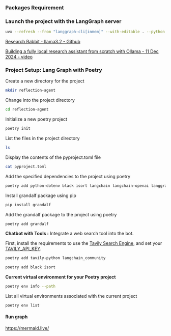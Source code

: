 ### Packages Requirement

### Launch the project with the LangGraph server
```bash
uvx --refresh --from "langgraph-cli[inmem]" --with-editable . --python 3.11 langgraph dev
```

[Research Rabbit - llama3.2 - Github](https://github.com/langchain-ai/research-rabbit?tab=readme-ov-file)

[Building a fully local research assistant from scratch with Ollama - 11 Dec 2024 - video](https://www.youtube.com/watch?v=XGuTzHoqlj8)

### Project Setup: Lang Graph with Poetry

Create a new directory for the project
```bash
mkdir reflection-agent
```

Change into the project directory
```bash
cd reflection-agent
```

Initialize a new poetry project
```bash
poetry init
```

List the files in the project directory  
```bash
ls
```

Display the contents of the pyproject.toml file
```bash
cat pyproject.toml
```

Add the specified dependencies to the project using poetry
```bash
poetry add python-dotenv black isort langchain langchain-openai langgraph langchain_google_genai
```

Install grandalf package using pip
```bash
pip install grandalf
```

Add the grandalf package to the project using poetry
```bash
poetry add grandalf
```

**Chatbot with Tools :** Integrate a web search tool into the bot.

First, install the requirements to use the [Tavily Search Engine](https://python.langchain.com/docs/integrations/tools/tavily_search/), and set your [TAVILY_API_KEY](https://tavily.com/).

```bash
poetry add tavily-python langchain_community
```

```bash
poetry add black isort
```

**Current virtual environment for your Poetry project**  

```bash
poetry env info --path
```

List all virtual environments associated with the current project

```bash
poetry env list
```

#### Run graph
 
https://mermaid.live/ 

